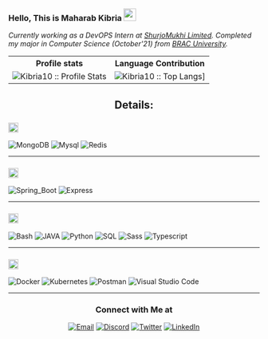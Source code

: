 ### Hello, This is Maharab Kibria <img src="https://media.giphy.com/media/hvRJCLFzcasrR4ia7z/giphy.gif" width="25px">


<p><em>Currently working as a DevOPS Intern at <a href="https://shurjomukhi.com.bd/">ShurjoMukhi Limited</a>. Completed my major in Computer Science (October'21) from <a href="https://www.bracu.ac.bd/">BRAC University</a>.</br>
</em></p>

<p align="center">
   <table>
      <tr>
       <th>Profile stats  </th>
       <th>Language Contribution</th>
      </tr>
      <tr>
       <td><img alt="Kibria10 :: Profile Stats" src="https://github-readme-stats.vercel.app/api?username=Kibria10&show_icons=true&theme=dark"> </td>
       <td><img alt="Kibria10 :: Top Langs]" src="https://github-readme-stats.vercel.app/api/top-langs/?username=Kibria10&langs_count=10&theme=tokyonight&layout=compact&hide=html"> </td>
      </tr>
   </table>
</p>

<h2 align="center">Details:</h2>
<!--START_SECTION:learn-->
<h3><img height="20px" src="https://img.shields.io/badge/Database-979a9b"/></h3>
<span><img src="https://img.shields.io/badge/-MongoDB-black?style=flat-square&amp;logo=MongoDB" alt="MongoDB"/></span>
<span><img src="https://img.shields.io/badge/-Mysql-black?style=flat-square&amp;logo=Mysql" alt="Mysql"/></span>
<span><img src="https://img.shields.io/badge/-Redis-black?style=flat-square&amp;logo=Redis" alt="Redis"/></span>
<hr>
<h3><img height="20px" src="https://img.shields.io/badge/Framework-695b55"/></h3>
<span><img src="https://img.shields.io/badge/-Spring_Boot-black?style=flat-square&amp;logo=Spring_Boot" alt="Spring_Boot"/></span>
<span><img src="https://img.shields.io/badge/-Express-black?style=flat-square&amp;logo=Express" alt="Express"/></span>
<hr>
<h3><img height="20px" src="https://img.shields.io/badge/Language-467870"/></h3>
<span><img src="https://img.shields.io/badge/-Bash-black?style=flat-square&amp;logo=Bash" alt="Bash"/></span>
<span><img src="https://img.shields.io/badge/-Java-black?style=flat-square&amp;logo=Java" alt="JAVA"/></span>
<span><img src="https://img.shields.io/badge/-Python-black?style=flat-square&amp;logo=Python" alt="Python"/></span>
<span><img src="https://img.shields.io/badge/-SQL-black?style=flat-square&amp;logo=SQL" alt="SQL"/></span>
<span><img src="https://img.shields.io/badge/-Sass-black?style=flat-square&amp;logo=Sass" alt="Sass"/></span>
<span><img src="https://img.shields.io/badge/-Typescript-black?style=flat-square&amp;logo=Typescript" alt="Typescript"/></span>
<hr>
<h3><img height="20px" src="https://img.shields.io/badge/Tools-6c598f"/></h3>
<span><img src="https://img.shields.io/badge/-Docker-black?style=flat-square&amp;logo=Docker" alt="Docker"/></span>
<span><img src="https://img.shields.io/badge/-Kubernetes-black?style=flat-square&amp;logo=Kubernetes" alt="Kubernetes"/></span>
<span><img src="https://img.shields.io/badge/-Postman-black?style=flat-square&amp;logo=Postman" alt="Postman"/></span>
<span><img src="https://img.shields.io/badge/-Visual%20Studio%20Code-black?style=flat-square&amp;logo=Visual%20Studio%20Code" alt="Visual Studio Code"/></span>
<hr>
<!--END_SECTION:learn-->
<h3 align="center"> Connect with Me at </h3>

<p align="center">
<a href="mailto:junakkibria56@gmail.com"><img alt="Email" src="https://img.shields.io/badge/Gmail-junakkibria56@gmail.com-red?style=flat&logo=gmail"></a>
<a href="https://discord.com/"><img alt="Discord" src="https://img.shields.io/badge/Discord-<BoJack/>%239606-blue?style=flat&logo=discord"></a>
<a href="https://twitter.com/JunakKibria"><img alt="Twitter" src="https://img.shields.io/badge/Twitter-blue?style=flat&logo=twitter"></a>
<a href="https://www.linkedin.com/in/junak-kibria/"><img alt="LinkedIn" src="https://img.shields.io/badge/LinkedIn-Maharab Kibria-blue?style=flat&logo=linkedin"></a>
</p>
  
